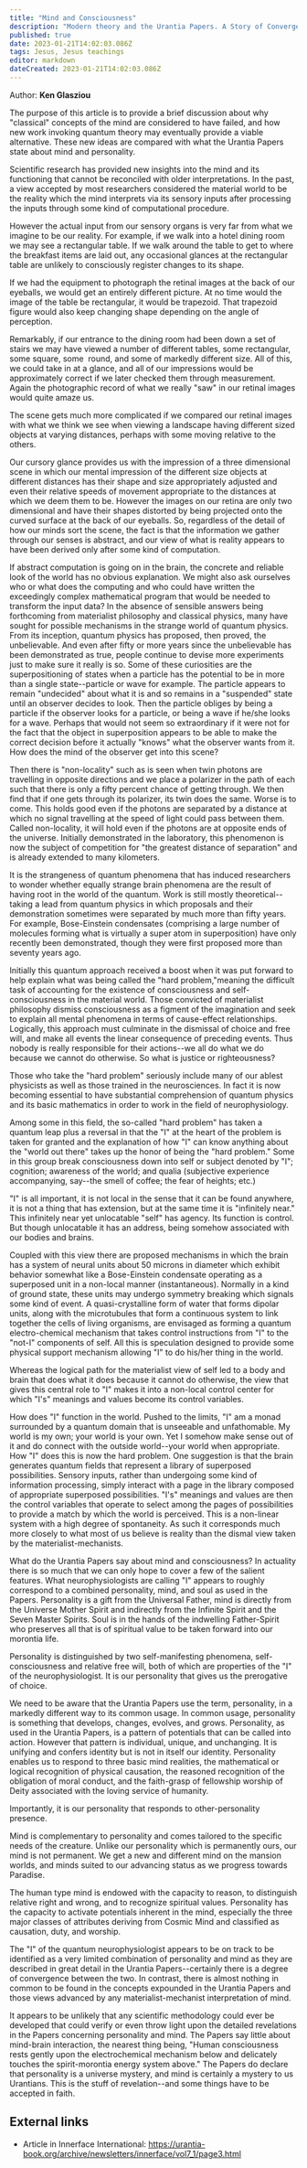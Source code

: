 ```yaml
---
title: "Mind and Consciousness"
description: "Modern theory and the Urantia Papers. A Story of Convergence"
published: true
date: 2023-01-21T14:02:03.086Z
tags: Jesus, Jesus teachings
editor: markdown
dateCreated: 2023-01-21T14:02:03.086Z
---
```


Author: **Ken Glasziou**

The purpose of this article is to provide a brief discussion about why "classical" concepts of the mind are considered to have failed, and how new work invoking quantum theory may eventually provide a viable alternative. These new ideas are compared with what the Urantia Papers state about mind and personality.

Scientific research has provided new insights into the mind and its functioning that cannot be reconciled with older interpretations. In the past, a view accepted by most researchers considered the material world to be the reality which the mind interprets via its sensory inputs after processing the inputs through some kind of computational procedure.

However the actual input from our sensory organs is very far from what we imagine to be our reality. For example, if we walk into a hotel dining room we may see a rectangular table. If we walk around the table to get to where the breakfast items are laid out, any occasional glances at the rectangular table are unlikely to consciously register changes to its shape.

If we had the equipment to photograph the retinal images at the back of our eyeballs, we would get an entirely different picture. At no time would the image of the table be rectangular, it would be trapezoid. That trapezoid figure would also keep changing shape depending on the angle of perception.

Remarkably, if our entrance to the dining room had been down a set of stairs we may have viewed a number of different tables, some rectangular, some square, some  round, and some of markedly different size. All of this, we could take in at a glance, and all of our impressions would be approximately correct if we later checked them through measurement. Again the photographic record of what we really "saw" in our retinal images would quite amaze us.

The scene gets much more complicated if we compared our retinal images with what we think we see when viewing a landscape having different sized objects at varying distances, perhaps with some moving relative to the others.

Our cursory glance provides us with the impression of a three dimensional scene in which our mental impression of the different size objects at different distances has their shape and size appropriately adjusted and even their relative speeds of movement appropriate to the distances at which we deem them to be. However the images on our retina are only two dimensional and have their shapes distorted by being projected onto the curved surface at the back of our eyeballs. So, regardless of the detail of how our minds sort the scene, the fact is that the information we gather through our senses is abstract, and our view of what is reality appears to have been derived only after some kind of computation.

If abstract computation is going on in the brain, the concrete and reliable look of the world has no obvious explanation. We might also ask ourselves who or what does the computing and who could have written the exceedingly complex mathematical program that would be needed to transform the input data? In the absence of sensible answers being forthcoming from materialist philosophy and classical physics, many have sought for possible mechanisms in the strange world of quantum physics.
From its inception, quantum physics has proposed, then proved, the unbelievable. And even after fifty or more years since the unbelievable has been demonstrated as true, people continue to devise more experiments just to make sure it really is so. Some of these curiosities are the superpositioning of states when a particle has the potential to be in more than a single state--particle or wave for example. The particle appears to remain "undecided" about what it is and so remains in a "suspended" state until an observer decides to look. Then the particle obliges by being a particle if the observer looks for a particle, or being a wave if he/she looks for a wave. Perhaps that would not seem so extraordinary if it were not for the fact that the object in superposition appears to be able to make the correct decision before it actually "knows" what the observer wants from it. How does the mind of the observer get into this scene?

Then there is "non-locality" such as is seen when twin photons are travelling in opposite directions and we place a polarizer in the path of each such that there is only a fifty percent chance of getting through. We then find that if one gets through its polarizer, its twin does the same. Worse is to come. This holds good even if the photons are separated by a distance at which no signal travelling at the speed of light could pass between them. Called non-locality, it will hold even if the photons are at opposite ends of the universe. Initially demonstrated in the laboratory, this phenomenon is now the subject of competition for "the greatest distance of separation" and is already extended to many kilometers.

It is the strangeness of quantum phenomena that has induced researchers to wonder whether equally strange brain phenomena are the result of having root in the world of the quantum. Work is still mostly theoretical--taking a lead from quantum physics in which proposals and their demonstration sometimes were separated by much more than fifty years. For example, Bose-Einstein condensates (comprising a large number of molecules forming what is virtually a super atom in superposition) have only recently been demonstrated, though they were first proposed more than seventy years ago.

Initially this quantum approach received a boost when it was put forward to help explain what was being called the "hard problem,"meaning the difficult task of accounting for the existence of consciousness and self-consciousness in the material world. Those convicted of materialist philosophy dismiss consciousness as a figment of the imagination and seek to explain all mental phenomena in terms of cause-effect relationships. Logically, this approach must culminate in the dismissal of choice and free will, and make all events the linear consequence of preceding events. Thus nobody is really responsible for their actions--we all do what we do because we cannot do otherwise. So what is justice or righteousness?

Those who take the "hard problem" seriously include many of our ablest physicists as well as those trained in the neurosciences. In fact it is now becoming essential to have substantial comprehension of quantum physics and its basic mathematics in order to work in the field of neurophysiology.

Among some in this field, the so-called "hard problem" has taken a quantum leap plus a reversal in that the "I" at the heart of the problem is taken for granted and the explanation of how "I" can know anything about the "world out there" takes up the honor of being the "hard problem." Some in this group break consciousness down into self or subject denoted by "I"; cognition; awareness of the world; and qualia (subjective experience accompanying, say--the smell of coffee; the fear of heights; etc.)

"I" is all important, it is not local in the sense that it can be found anywhere, it is not a thing that has extension, but at the same time it is "infinitely near." This infinitely near yet unlocatable "self" has agency. Its function is control. But though unlocatable it has an address, being somehow associated with our bodies and brains.

Coupled with this view there are proposed mechanisms in which the brain has a system of neural units about 50 microns in diameter which exhibit behavior somewhat like a Bose-Einstein condensate operating as a superposed unit in a non-local manner (instantaneous). Normally in a kind of ground state, these units may undergo symmetry breaking which signals some kind of event. A quasi-crystalline form of water that forms dipolar units, along with the microtubules that form a continuous system to link together the cells of living organisms, are envisaged as forming a quantum electro-chemical mechanism that takes control instructions from "I" to the "not-I" components of self. All this is speculation designed to provide some physical support mechanism allowing "I" to do his/her thing in the world.

Whereas the logical path for the materialist view of self led to a body and brain that does what it does because it cannot do otherwise, the view that gives this central role to "I" makes it into a non-local control center for which "I's" meanings and values become its control variables.

How does "I" function in the world. Pushed to the limits, "I" am a monad surrounded by a quantum domain that is unseeable and unfathomable. My world is my own; your world is your own. Yet I somehow make sense out of it and do connect with the outside world--your world when appropriate. How "I" does this is now the hard problem. One suggestion is that the brain generates quantum fields that represent a library of superposed possibilities. Sensory inputs, rather than undergoing some kind of information processing, simply interact with a page in the library composed of appropriate superposed possibilities. "I's" meanings and values are then the control variables that operate to select among the pages of possibilities to provide a match by which the world is perceived. This is a non-linear system with a high degree of spontaneity. As such it corresponds much more closely to what most of us believe is reality than the dismal view taken by the materialist-mechanists.

What do the Urantia Papers say about mind and consciousness? In actuality there is so much that we can only hope to cover a few of the salient features. What neurophysiologists are calling "I" appears to roughly correspond to a combined personality, mind, and soul as used in the Papers. Personality is a gift from the Universal Father, mind is directly from the Universe Mother Spirit and indirectly from the Infinite Spirit and the Seven Master Spirits. Soul is in the hands of the indwelling Father-Spirit who preserves all that is of spiritual value to be taken forward into our morontia life.

Personality is distinguished by two self-manifesting phenomena, self-consciousness and relative free will, both of which are properties of the "I" of the neurophysiologist. It is our personality that gives us the prerogative of choice.

We need to be aware that the Urantia Papers use the term, personality, in a markedly different way to its common usage. In common usage, personality is something that develops, changes, evolves, and grows. Personality, as used in the Urantia Papers, is a pattern of potentials that can be called into action. However that pattern is individual, unique, and unchanging. It is unifying and confers identity but is not in itself our identity. Personality enables us to respond to three basic mind realities, the mathematical or logical recognition of physical causation, the reasoned recognition of the obligation of moral conduct, and the faith-grasp of fellowship worship of Deity associated with the loving service of humanity.

Importantly, it is our personality that responds to other-personality presence.

Mind is complementary to personality and comes tailored to the specific needs of the creature. Unlike our personality which is permanently ours, our mind is not permanent. We get a new and different mind on the mansion worlds, and minds suited to our advancing status as we progress towards Paradise.

The human type mind is endowed with the capacity to reason, to distinguish relative right and wrong, and to recognize spiritual values. Personality has the capacity to activate potentials inherent in the mind, especially the three major classes of attributes deriving from Cosmic Mind and classified as causation, duty, and worship.

The "I" of the quantum neurophysiologist appears to be on track to be identified as a very limited combination of personality and mind as they are described in great detail in the Urantia Papers--certainly there is a degree of convergence between the two. In contrast, there is almost nothing in common to be found in the concepts expounded in the Urantia Papers and those views advanced by any materialist-mechanist interpretation of mind.

It appears to be unlikely that any scientific methodology could ever be developed that could verify or even throw light upon the detailed revelations in the Papers concerning personality and mind. The Papers say little about mind-brain interaction, the nearest thing being, "Human consciousness rests gently upon the electrochemical mechanism below and delicately touches the spirit-morontia energy system above." The Papers do declare that personality is a universe mystery, and mind is certainly a mystery to us Urantians. This is the stuff of revelation--and some things have to be accepted in faith.

## External links

* Article in Innerface International: https://urantia-book.org/archive/newsletters/innerface/vol7_1/page3.html